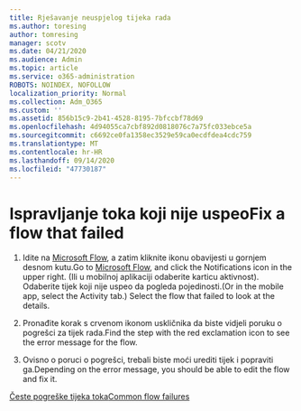 ```yaml
---
title: Rješavanje neuspjelog tijeka rada
ms.author: toresing
author: tomresing
manager: scotv
ms.date: 04/21/2020
ms.audience: Admin
ms.topic: article
ms.service: o365-administration
ROBOTS: NOINDEX, NOFOLLOW
localization_priority: Normal
ms.collection: Adm_O365
ms.custom: ''
ms.assetid: 856b15c9-2b41-4528-8195-7bfccbf78d69
ms.openlocfilehash: 4d94055ca7cbf892d0818076c7a75fc033ebce5a
ms.sourcegitcommit: c6692ce0fa1358ec3529e59ca0ecdfdea4cdc759
ms.translationtype: MT
ms.contentlocale: hr-HR
ms.lasthandoff: 09/14/2020
ms.locfileid: "47730187"
---
```

# <a name="fix-a-flow-that-failed"></a><span data-ttu-id="5d878-102">Ispravljanje toka koji nije uspeo</span><span class="sxs-lookup"><span data-stu-id="5d878-102">Fix a flow that failed</span></span>

1. <span data-ttu-id="5d878-103">Idite na [Microsoft Flow](https://flow.microsoft.com/), a zatim kliknite ikonu obavijesti u gornjem desnom kutu.</span><span class="sxs-lookup"><span data-stu-id="5d878-103">Go to [Microsoft Flow](https://flow.microsoft.com/), and click the Notifications icon in the upper right.</span></span> <span data-ttu-id="5d878-104">(Ili u mobilnoj aplikaciji odaberite karticu aktivnost). Odaberite tijek koji nije uspeo da pogleda pojedinosti.</span><span class="sxs-lookup"><span data-stu-id="5d878-104">(Or in the mobile app, select the Activity tab.) Select the flow that failed to look at the details.</span></span>
    
2. <span data-ttu-id="5d878-105">Pronađite korak s crvenom ikonom uskličnika da biste vidjeli poruku o pogrešci za tijek rada.</span><span class="sxs-lookup"><span data-stu-id="5d878-105">Find the step with the red exclamation icon to see the error message for the flow.</span></span>
    
3. <span data-ttu-id="5d878-106">Ovisno o poruci o pogrešci, trebali biste moći urediti tijek i popraviti ga.</span><span class="sxs-lookup"><span data-stu-id="5d878-106">Depending on the error message, you should be able to edit the flow and fix it.</span></span> 
    
[<span data-ttu-id="5d878-107">Česte pogreške tijeka toka</span><span class="sxs-lookup"><span data-stu-id="5d878-107">Common flow failures</span></span>](https://go.microsoft.com/fwlink/?linkid=872110)
  


